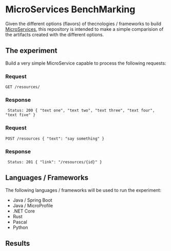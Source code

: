 # MicroServices BenchMarking

Given the different options (flavors) of thecnologies / frameworks to build [MicroServices](https://www.martinfowler.com/articles/microservices.html), this repository is intended to make a simple comparision of the artifacts created with the different options.

## The experiment

Build a very simple MicroService capable to process the following requests:

### Request

`GET /resources/`

### Response

`
Status: 200
{
      "text one",
      "text two",
      "text three",
      "text four",
      "text five"
}`

### Request

`POST /resources
{
    "text": "say something"
}`

### Response

`
Status: 201
{
    "link": "/resources/{id}"
}`

## Languages / Frameworks

The following languages / frameworks will be used to run the experiment:

* Java / Spring Boot
* Java / MicroProfile
* .NET Core
* Rust
* Pascal
* Python

## Results

